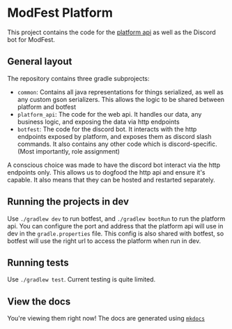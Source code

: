 # ModFest Platform
This project contains the code for the [platform api](https://platform.modfest.net/) as well as the Discord bot
for ModFest. 

## General layout
The repository contains three gradle subprojects:

 * `common`: Contains all java representations for things serialized, as well as any custom gson serializers.
  This allows the logic to be shared between platform and botfest
 * `platform_api`: The code for the web api. It handles our data, any business logic, and exposing the data via http 
  endpoints
 * `botfest`: The code for the discord bot. It interacts with the http endpoints exposed by platform, and exposes
  them as discord slash commands. It also contains any other code which is discord-specific. (Most importantly, role
  assignment)

A conscious choice was made to have the discord bot interact via the http endpoints only. This allows us to dogfood
the http api and ensure it's capable. It also means that they can be hosted and restarted separately.

## Running the projects in dev
Use `./gradlew dev` to run botfest, and `./gradlew bootRun` to run the platform api.
You can configure the port and address that the platform api will use in dev in the `gradle.properties` file. This
config is also shared with botfest, so botfest will use the right url to access the platform when run in dev.

## Running tests
Use `./gradlew test`. Current testing is quite limited.

## View the docs
You're viewing them right now! The docs are generated using [`mkdocs`](<https://www.mkdocs.org/>)
